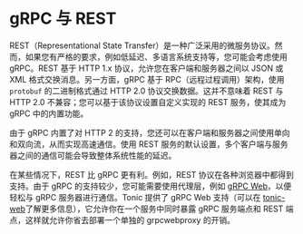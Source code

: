 # gRPC 与 REST

REST（Representational State Transfer）是一种广泛采用的微服务协议。然而，如果您有严格的要求，例如低延迟、多语言系统支持等，您可能会考虑使用 gRPC。REST 基于 HTTP 1.x 协议，允许您在客户端和服务器之间以 JSON 或 XML 格式交换消息。另一方面，gRPC 基于 RPC（远程过程调用）架构，使用 `protobuf` 的二进制格式通过 HTTP 2.0 协议交换数据。这并不意味着 REST 与 HTTP 2.0 不兼容；您可以基于该协议设置自定义实现的 REST 服务，使其成为 gRPC 中的内置功能。

由于 gRPC 内置了对 HTTP 2 的支持，您还可以在客户端和服务器之间使用单向和双向流，从而实现高速通信。使用 REST 服务的默认设置，多个客户端与服务器之间的通信可能会导致整体系统性能的延迟。

在某些情况下，REST 比 gRPC 更有利。例如，REST 协议在各种浏览器中都得到支持。由于 gRPC 的支持较少，您可能需要使用代理层，例如 [gRPC Web](https://github.com/grpc/grpc-web)，以便轻松与 gRPC 服务器进行通信。Tonic 提供了 gRPC Web 支持（可以在 [tonic-web](https://github.com/hyperium/tonic/tree/master/tonic-web)了解更多信息），它允许你在一个服务中同时暴露 gRPC 服务端点和 REST 端点，这样就允许你省去部署一个单独的 grpcwebproxy 的开销。
